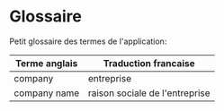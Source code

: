 # Glossaire

Petit glossaire des termes de l'application:
 
 Terme anglais | Traduction francaise
 ------------- | --------------------
 company | entreprise
 company name | raison sociale de l'entreprise
 
  